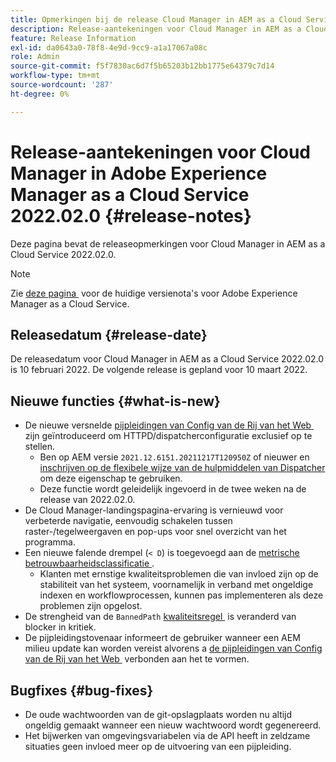 ```yaml
---
title: Opmerkingen bij de release Cloud Manager in AEM as a Cloud Service 2022.02.0
description: Release-aantekeningen voor Cloud Manager in AEM as a Cloud Service release 2022.02.0.
feature: Release Information
exl-id: da0643a0-78f8-4e9d-9cc9-a1a17067a08c
role: Admin
source-git-commit: f5f7830ac6d7f5b65203b12bb1775e64379c7d14
workflow-type: tm+mt
source-wordcount: '287'
ht-degree: 0%

---
```


# Release-aantekeningen voor Cloud Manager in Adobe Experience Manager as a Cloud Service 2022.02.0 {#release-notes}

Deze pagina bevat de releaseopmerkingen voor Cloud Manager in AEM as a Cloud Service 2022.02.0.

>[!NOTE]
>
>Zie [&#x200B; deze pagina &#x200B;](/help/release-notes/release-notes-cloud/release-notes-current.md) voor de huidige versienota&#39;s voor Adobe Experience Manager as a Cloud Service.

## Releasedatum {#release-date}

De releasedatum voor Cloud Manager in AEM as a Cloud Service 2022.02.0 is 10 februari 2022. De volgende release is gepland voor 10 maart 2022.

## Nieuwe functies {#what-is-new}

* De nieuwe versnelde [&#x200B; pijpleidingen van Config van de Rij van het Web &#x200B;](/help/implementing/cloud-manager/configuring-pipelines/introduction-ci-cd-pipelines.md#web-tier-config-pipelines) zijn geïntroduceerd om HTTPD/dispatcherconfiguratie exclusief op te stellen.
   * Ben op AEM versie `2021.12.6151.20211217T120950Z` of nieuwer en [&#x200B; inschrijven op de flexibele wijze van de hulpmiddelen van Dispatcher &#x200B;](/help/implementing/dispatcher/disp-overview.md#validation-debug) om deze eigenschap te gebruiken.
   * Deze functie wordt geleidelijk ingevoerd in de twee weken na de release van 2022.02.0.
* De Cloud Manager-landingspagina-ervaring is vernieuwd voor verbeterde navigatie, eenvoudig schakelen tussen raster-/tegelweergaven en pop-ups voor snel overzicht van het programma.
* Een nieuwe falende drempel (`< D`) is toegevoegd aan de [&#x200B; metrische betrouwbaarheidsclassificatie &#x200B;](/help/implementing/cloud-manager/code-quality-testing.md#understanding-code-quality-rules).
   * Klanten met ernstige kwaliteitsproblemen die van invloed zijn op de stabiliteit van het systeem, voornamelijk in verband met ongeldige indexen en workflowprocessen, kunnen pas implementeren als deze problemen zijn opgelost.
* De strengheid van de `BannedPath` [&#x200B; kwaliteitsregel &#x200B;](/help/implementing/cloud-manager/code-quality-testing.md#understanding-code-quality-rules) is veranderd van blocker in kritiek.
* De pijpleidingstovenaar informeert de gebruiker wanneer een AEM milieu update kan worden vereist alvorens a [&#x200B; de pijpleidingen van Config van de Rij van het Web &#x200B;](/help/implementing/cloud-manager/configuring-pipelines/introduction-ci-cd-pipelines.md#web-tier-config-pipelines) verbonden aan het te vormen.

## Bugfixes {#bug-fixes}

* De oude wachtwoorden van de git-opslagplaats worden nu altijd ongeldig gemaakt wanneer een nieuw wachtwoord wordt gegenereerd.
* Het bijwerken van omgevingsvariabelen via de API heeft in zeldzame situaties geen invloed meer op de uitvoering van een pijpleiding.
